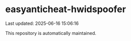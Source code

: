 # easyanticheat-hwidspoofer

Last updated: 2025-06-16 15:06:16

This repository is automatically maintained.
